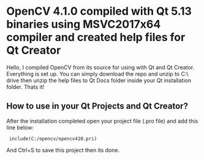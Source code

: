 # OpenCV 4.1.0 compiled with Qt 5.13 binaries using MSVC2017x64 compiler and created help files for Qt Creator

Hello, I compiled OpenCV from its source for using with Qt and Qt Creator. Everything is set up. 
You can simply download the repo and unzip to C:\ drive then unzip the help files to Qt Docs folder inside your Qt installation folder. Thats it!

## How to use in your Qt Projects and Qt Creator?
After the installation completed open your project file (.pro file) and add this line below:
   

     include(C:/opencv/opencv410.pri)
And Ctrl+S to save this project then its done.
